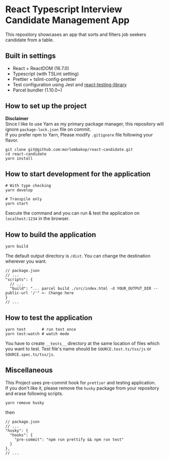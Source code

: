 # React Typescript Interview Candidate Management App

This repository showcases an app that sorts and filters job seekers candidate from a table.

## Built in settings

- React + ReactDOM (16.7.0)
- Typescript (with TSLint setting)
- Prettier + tslint-config-prettier
- Test configuration using Jest and [react-testing-library](https://github.com/kentcdodds/react-testing-library)
- Parcel bundler (1.10.0~)

## How to set up the project

**Disclaimer**  
Since I like to use Yarn as my primary package manager, this repository will ignore `package-lock.json` file on commit.  
If you prefer npm to Yarn, Please modify `.gitignore` file following your flavor.

```
git clone git@github.com:morlombakop/react-candidate.git
cd react-candidate
yarn install
```

## How to start development for the application

    # With type checking
    yarn develop

    # Transpile only
    yarn start

Execute the command and you can run & test the application on `localhost:1234` in the browser.

## How to build the application

    yarn build

The default output directory is `/dist`. You can change the destination wherever you want.

```
// package.json
// ...
"scripts": {
  // ...
  "build": "... parcel build ./src/index.html -d YOUR_OUTPUT_DIR --public-url '/'" <- Change here
}
// ...
```

## How to test the application

    yarn test       # run test once
    yarn test:watch # watch mode

You have to create `__tests__` directory at the same location of files which you want to test.
Test file's name should be `SOURCE.test.ts/tsx/js` or `SOURCE.spec.ts/tsx/js`.

## Miscellaneous

This Project uses pre-commit hook for `prettier` and testing application.  
If you don't like it, please remove the `husky` package from your repository and erase following scripts.

    yarn remove husky

then

```
// package.json
// ...
"husky": {
  "hooks": {
    "pre-commit": "npm run prettify && npm run test"
  }
},
// ...
```

